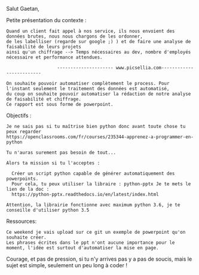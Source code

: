 Salut Gaetan,


Petite présentation du contexte :

    Quand un client fait appel à nos service, ils nous envoient des données brutes, nous nous chargons de les ordonner,
    de les labelliser (regarde sur google ;) ) et de faire une analyse de faisabilité de leurs projets
    ainsi qu'un chiffrage --> Temps nécessaires au dev, nombre d'employés nécessaire et performance attendues.
    
                       --------------------- www.picsellia.com-------------------------
    
    On souhaite pouvoir automatiser complètement le process. Pour l'instant seulement le traitement des données est automatisé,
    du coup on souhaite pouvoir automatiser la rédaction de notre analyse de faisabilité et chiffrage.
    Ce rapport est sous forme de powerpoint. 
    
    
    
Objectifs :

    Je ne sais pas si tu maîtrise bien python donc avant toute chose tu peux regarder
    https://openclassrooms.com/fr/courses/235344-apprenez-a-programmer-en-python
    
    Tu n'auras surement pas besoin de tout... 

    Alors ta mission si tu l'acceptes :
      
      Créer un script python capable de générer automatiquement des powerpoints.
      Pour cela, tu peux utiliser la libraire : python-pptx Je te mets le lien de la doc : 
      https://python-pptx.readthedocs.io/en/latest/index.html
      
    Attention, la librairie fonctionne avec maximum python 3.6, je te conseille d'utiliser python 3.5


Ressources:

    Ce weekend je vais upload sur ce git un exemple de powerpoint qu'on souhaite créer.
    Les phrases écrites dans le ppt n'ont aucune importance pour le moment, l'idée est surtout d'automatiser la mise en page.
    
    
    
Courage, et pas de pression, si tu n'y arrives pas y a pas de soucis, mais le sujet est simple, seulement un peu long à coder !



